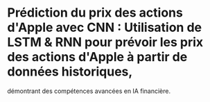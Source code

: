 # Prédiction du prix des actions d'Apple avec CNN : Utilisation de LSTM & RNN pour prévoir les prix des actions d'Apple à partir de données historiques,
démontrant des compétences avancées en IA financière.
